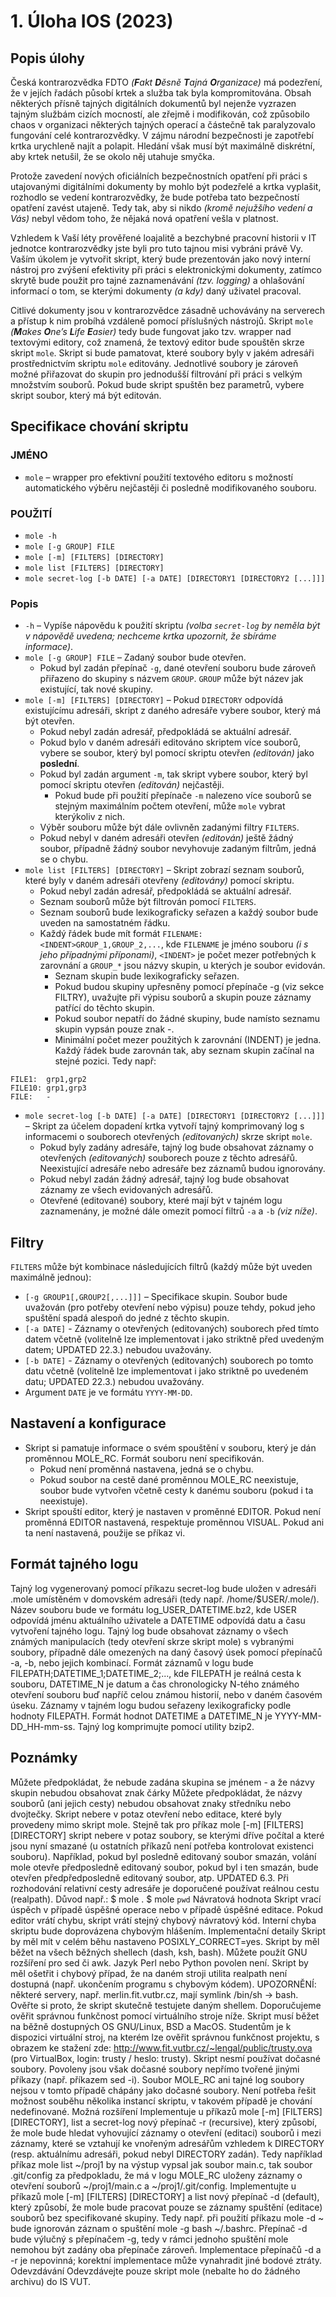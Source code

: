 # 1. Úloha IOS (2023)

## Popis úlohy

Česká kontrarozvědka FDTO *(**F**akt **D**ěsně **T**ajná **O**rganizace)* má podezření, že v jejích řadách působí krtek a služba tak byla kompromitována. Obsah některých přísně tajných digitálních dokumentů byl nejenže vyzrazen tajným službám cizích mocností, ale zřejmě i modifikován, což způsobilo chaos v organizaci některých tajných operací a částečně tak paralyzovalo fungování celé kontrarozvědky. V zájmu národní bezpečnosti je zapotřebí krtka urychleně najít a polapit. Hledání však musí být maximálně diskrétní, aby krtek netušil, že se okolo něj utahuje smyčka.

Protože zavedení nových oficiálních bezpečnostních opatření při práci s utajovanými digitálními dokumenty by mohlo být podezřelé a krtka vyplašit, rozhodlo se vedení kontrarozvědky, že bude potřeba tato bezpečností opatření zavést utajeně. Tedy tak, aby si nikdo *(kromě nejužšího vedení a Vás)* nebyl vědom toho, že nějaká nová opatření vešla v platnost.

Vzhledem k Vaší léty prověřené loajalitě a bezchybné pracovní historii v IT jednotce kontrarozvědky jste byli pro tuto tajnou misi vybráni právě Vy. Vaším úkolem je vytvořit skript, který bude prezentován jako nový interní nástroj pro zvýšení efektivity při práci s elektronickými dokumenty, zatímco skrytě bude použit pro tajné zaznamenávání *(tzv. logging)* a ohlašování informací o tom, se kterými dokumenty *(a kdy)* daný uživatel pracoval.

Citlivé dokumenty jsou v kontrarozvědce zásadně uchovávány na serverech a přístup k nim probíhá vzdáleně pomocí příslušných nástrojů. Skript `mole` *(**M**akes **O**ne’s **L**ife **E**asier)* tedy bude fungovat jako tzv. wrapper nad textovými editory, což znamená, že textový editor bude spouštěn skrze skript `mole`. Skript si bude pamatovat, které soubory byly v jakém adresáři prostřednictvím skriptu `mole` editovány. Jednotlivé soubory je zároveň možné přiřazovat do skupin pro jednodušší filtrování při práci s velkým množstvím souborů. Pokud bude skript spuštěn bez parametrů, vybere skript soubor, který má být editován.

## Specifikace chování skriptu

### JMÉNO

- `mole` – wrapper pro efektivní použití textového editoru s možností automatického výběru nejčastěji či posledně modifikovaného souboru.

### POUŽITÍ

- `mole -h`
- `mole [-g GROUP] FILE`
- `mole [-m] [FILTERS] [DIRECTORY]`
- `mole list [FILTERS] [DIRECTORY]`
- `mole secret-log [-b DATE] [-a DATE] [DIRECTORY1 [DIRECTORY2 [...]]]`

### Popis

- `-h` – Vypíše nápovědu k použití skriptu *(volba `secret-log` by neměla být v nápovědě uvedena; nechceme krtka upozornit, že sbíráme informace)*.
- `mole [-g GROUP] FILE` – Zadaný soubor bude otevřen.
  - Pokud byl zadán přepínač `-g`, dané otevření souboru bude zároveň přiřazeno do skupiny s názvem `GROUP`. `GROUP` může být název jak existující, tak nové skupiny.
- `mole [-m] [FILTERS] [DIRECTORY]` – Pokud `DIRECTORY` odpovídá existujícímu adresáři, skript z daného adresáře vybere soubor, který má být otevřen.
  - Pokud nebyl zadán adresář, předpokládá se aktuální adresář.
  - Pokud bylo v daném adresáři editováno skriptem více souborů, vybere se soubor, který byl pomocí skriptu otevřen *(editován)* jako **poslední**.
  - Pokud byl zadán argument `-m`, tak skript vybere soubor, který byl pomocí skriptu otevřen *(editován)* nejčastěji.
    - Pokud bude při použití přepínače `-m` nalezeno více souborů se stejným maximálním počtem otevření, může `mole` vybrat kterýkoliv z nich.
  - Výběr souboru může být dále ovlivněn zadanými filtry `FILTERS`.
  - Pokud nebyl v daném adresáři otevřen *(editován)* ještě žádný soubor, případně žádný soubor nevyhovuje zadaným filtrům, jedná se o chybu.
- `mole list [FILTERS] [DIRECTORY]` – Skript zobrazí seznam souborů, které byly v daném adresáři otevřeny *(editovány)* pomocí skriptu.
  - Pokud nebyl zadán adresář, předpokládá se aktuální adresář.
  - Seznam souborů může být filtrován pomocí `FILTERS`.
  - Seznam souborů bude lexikograficky seřazen a každý soubor bude uveden na samostatném řádku.
  - Každý řádek bude mít formát `FILENAME:<INDENT>GROUP_1,GROUP_2,...`, kde `FILENAME` je jméno souboru *(i s jeho případnými příponami)*, `<INDENT>` je počet mezer potřebných k zarovnání a `GROUP_*` jsou názvy skupin, u kterých je soubor evidován.
    - Seznam skupin bude lexikograficky seřazen.
    - Pokud budou skupiny upřesněny pomocí přepínače -g (viz sekce FILTRY), uvažujte při výpisu souborů a skupin pouze záznamy patřící do těchto skupin.
    - Pokud soubor nepatří do žádné skupiny, bude namísto seznamu skupin vypsán pouze znak -.
    - Minimální počet mezer použitých k zarovnání (INDENT) je jedna. Každý řádek bude zarovnán tak, aby seznam skupin začínal na stejné pozici. Tedy např:
```
FILE1:  grp1,grp2
FILE10: grp1,grp3
FILE:   -
```
- `mole secret-log [-b DATE] [-a DATE] [DIRECTORY1 [DIRECTORY2 [...]]]` – Skript za účelem dopadení krtka vytvoří tajný komprimovaný log s informacemi o souborech otevřených *(editovaných)* skrze skript `mole`.
  - Pokud byly zadány adresáře, tajný log bude obsahovat záznamy o otevřených *(editovaných)* souborech pouze z těchto adresářů. Neexistující adresáře nebo adresáře bez záznamů budou ignorovány.
  - Pokud nebyl zadán žádný adresář, tajný log bude obsahovat záznamy ze všech evidovaných adresářů.
  - Otevřené (editované) soubory, které mají být v tajném logu zaznamenány, je možné dále omezit pomocí filtrů `-a` a `-b` *(viz níže)*.

## Filtry
`FILTERS` může být kombinace následujících filtrů (každý může být uveden maximálně jednou):

- `[-g GROUP1[,GROUP2[,...]]]` – Specifikace skupin. Soubor bude uvažován (pro potřeby otevření nebo výpisu) pouze tehdy, pokud jeho spuštění spadá alespoň do jedné z těchto skupin.
- `[-a DATE]` - Záznamy o otevřených (editovaných) souborech před tímto datem včetně (volitelně lze implementovat i jako striktně před uvedeným datem; UPDATED 22.3.) nebudou uvažovány.
- `[-b DATE]` - Záznamy o otevřených (editovaných) souborech po tomto datu včetně (volitelně lze implementovat i jako striktně po uvedeném datu; UPDATED 22.3.) nebudou uvažovány.
- Argument `DATE` je ve formátu `YYYY-MM-DD`.

## Nastavení a konfigurace

- Skript si pamatuje informace o svém spouštění v souboru, který je dán proměnnou MOLE_RC. Formát souboru není specifikován.
  - Pokud není proměnná nastavena, jedná se o chybu.
  - Pokud soubor na cestě dané proměnnou MOLE_RC neexistuje, soubor bude vytvořen včetně cesty k danému souboru (pokud i ta neexistuje).
- Skript spouští editor, který je nastaven v proměnné EDITOR. Pokud není proměnná EDITOR nastavená, respektuje proměnnou VISUAL. Pokud ani ta není nastavená, použije se příkaz vi.

## Formát tajného logu

Tajný log vygenerovaný pomocí příkazu secret-log bude uložen v adresáři .mole umístěném v domovském adresáři (tedy např. /home/$USER/.mole/). Název souboru bude ve formátu log_USER_DATETIME.bz2, kde USER odpovídá jménu aktuálního uživatele a DATETIME odpovídá datu a času vytvoření tajného logu.
Tajný log bude obsahovat záznamy o všech známých manipulacích (tedy otevření skrze skript mole) s vybranými soubory, případně dále omezených na daný časový úsek pomocí přepínačů -a, -b, nebo jejich kombinací.
Formát záznamů v logu bude FILEPATH;DATETIME_1;DATETIME_2;..., kde
FILEPATH je reálná cesta k souboru,
DATETIME_N je datum a čas chronologicky N-tého známého otevření souboru buď napříč celou známou historií, nebo v daném časovém úseku.
Záznamy v tajném logu budou seřazeny lexikograficky podle hodnoty FILEPATH.
Formát hodnot DATETIME a DATETIME_N je YYYY-MM-DD_HH-mm-ss.
Tajný log komprimujte pomocí utility bzip2.

## Poznámky

Můžete předpokládat, že nebude zadána skupina se jménem - a že názvy skupin nebudou obsahovat znak čárky
Můžete předpokládat, že názvy souborů (ani jejich cesty) nebudou obsahovat znaky středníku nebo dvojtečky.
Skript nebere v potaz otevření nebo editace, které byly provedeny mimo skript mole.
Stejně tak pro příkaz mole [-m] [FILTERS] [DIRECTORY] skript nebere v potaz soubory, se kterými dříve počítal a které jsou nyní smazané (u ostatních příkazů není potřeba kontrolovat existenci souboru). Například, pokud byl posledně editovaný soubor smazán, volání mole otevře předposledně editovaný soubor, pokud byl i ten smazán, bude otevřen předpředposledně editovaný soubor, atp. UPDATED 6.3.
Při rozhodování relativní cesty adresáře je doporučené používat reálnou cestu (realpath). Důvod např.:
$ mole .
$ mole `pwd`
Návratová hodnota
Skript vrací úspěch v případě úspěšné operace nebo v případě úspěšné editace. Pokud editor vrátí chybu, skript vrátí stejný chybový návratový kód. Interní chyba skriptu bude doprovázena chybovým hlášením.
Implementační detaily
Skript by měl mít v celém běhu nastaveno POSIXLY_CORRECT=yes.
Skript by měl běžet na všech běžných shellech (dash, ksh, bash). Můžete použít GNU rozšíření pro sed či awk. Jazyk Perl nebo Python povolen není.
Skript by měl ošetřit i chybový případ, že na daném stroji utilita realpath není dostupná (např. ukončením programu s chybovým kódem).
UPOZORNĚNÍ: některé servery, např. merlin.fit.vutbr.cz, mají symlink /bin/sh -> bash. Ověřte si proto, že skript skutečně testujete daným shellem. Doporučujeme ověřit správnou funkčnost pomocí virtuálního stroje níže.
Skript musí běžet na běžně dostupných OS GNU/Linux, BSD a MacOS. Studentům je k dispozici virtuální stroj, na kterém lze ověřit správnou funkčnost projektu, s obrazem ke stažení zde: http://www.fit.vutbr.cz/~lengal/public/trusty.ova (pro VirtualBox, login: trusty / heslo: trusty).
Skript nesmí používat dočasné soubory. Povoleny jsou však dočasné soubory nepřímo tvořené jinými příkazy (např. příkazem sed -i). Soubor MOLE_RC ani tajné log soubory nejsou v tomto případě chápány jako dočasné soubory.
Není potřeba řešit možnost souběhu několika instancí skriptu, v takovém případě je chování nedefinované.
Možná rozšíření
Implementuje u příkazů mole [-m] [FILTERS] [DIRECTORY], list a secret-log nový přepínač -r (recursive), který způsobí, že mole bude hledat vyhovující záznamy o otevření (editaci) souborů i mezi záznamy, které se vztahují ke vnořeným adresářům vzhledem k DIRECTORY (resp. aktuálnímu adresáři, pokud nebyl DIRECTORY zadán).
Tedy například příkaz mole list ~/proj1 by na výstup vypsal jak soubor main.c, tak soubor .git/config za předpokladu, že má v logu MOLE_RC uloženy záznamy o otevření souborů ~/proj1/main.c a ~/proj1/.git/config.
Implementujte u příkazů mole [-m] [FILTERS] [DIRECTORY] a list nový přepínač -d (default), který způsobí, že mole bude pracovat pouze se záznamy spuštění (editace) souborů bez specifikované skupiny.
Tedy např. při použití příkazu mole -d ~ bude ignorován záznam o spuštění mole -g bash ~/.bashrc.
Přepínač -d bude výlučný s přepínačem -g, tedy v rámci jednoho spuštění mole nemohou být zadány oba přepínače zároveň.
Implementace přepínačů -d a -r je nepovinná; korektní implementace může vynahradit jiné bodové ztráty.
Odevzdávání
Odevzdávejte pouze skript mole (nebalte ho do žádného archivu) do IS VUT.
